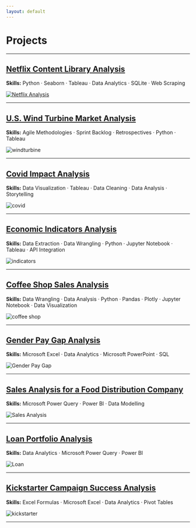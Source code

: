```yaml
---
layout: default
---
```


# Projects

---

## [Netflix Content Library Analysis](netflix.md)

**Skills:** Python · Seaborn · Tableau · Data Analytics · SQLite · Web Scraping

[![Netflix Analysis](img/plot.png)](netflix.md "Netflix Analysis")

---


## [U.S. Wind Turbine Market Analysis](windturbine.md)

**Skills:** Agile Methodologies · Sprint Backlog · Retrospectives · Python · Tableau

![windturbine](img/windturbine1.png)

---

## [Covid Impact Analysis](covid.md)

**Skills:** Data Visualization · Tableau · Data Cleaning · Data Analysis · Storytelling

![covid](img/CovidDashboard.png)

---

## [Economic Indicators Analysis](indicators.md)

**Skills:** Data Extraction · Data Wrangling · Python · Jupyter Notebook · Tableau · API Integration

![indicators](img/indicators1.png)

---

## [Coffee Shop Sales Analysis](coffee.md)

**Skills:** Data Wrangling · Data Analysis · Python · Pandas · Plotly · Jupyter Notebook · Data Visualization

![coffee shop](img/coffee.png)

---

## [Gender Pay Gap Analysis](gender.md)

**Skills:** Microsoft Excel · Data Analytics · Microsoft PowerPoint · SQL

![Gender Pay Gap](img/gender.png)

---

## [Sales Analysis for a Food Distribution Company](food.md)

**Skills:** Microsoft Power Query · Power BI · Data Modelling

![Sales Analysis](img/sales.png)

---

## [Loan Portfolio Analysis](loan.md)

**Skills:** Data Analytics · Microsoft Power Query · Power BI

![Loan](img/loan.png)

---

## [Kickstarter Campaign Success Analysis](kickstarter.md)

**Skills:** Excel Formulas · Microsoft Excel · Data Analytics · Pivot Tables

![kickstarter](img/kickstarter.png)

---